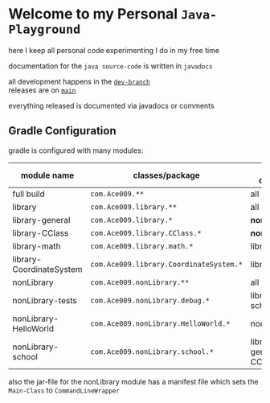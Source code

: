 # Welcome to my Personal `Java-Playground`

here I keep all personal code experimenting I do in my free time

documentation for the  `java source-code` is written in `javadocs`

all development happens in the [`dev-branch`](https://github.com/Zapdos333/Java-Playground/tree/dev)<br>
releases are on [`main`](https://github.com/Zapdos333/Java-Playground/tree/main)

everything released is documented via javadocs or comments

## Gradle Configuration

gradle is configured with many modules:

|module name|classes/package|internal dependencies|
|-----------|-------|------------|
|full build|`com.Ace009.**`|all lower|
|library|`com.Ace009.library.**`|all lower|
|library-general|`com.Ace009.library.*`|**none**|
|library-CClass|`com.Ace009.library.CClass.*`|**none**|
|library-math|`com.Ace009.library.math.*`|library-CClass|
|library-CoordinateSystem|`com.Ace009.library.CoordinateSystem.*`|library-CClass|
|nonLibrary|`com.Ace009.nonLibrary.**`|all lower|
|nonLibrary-tests|`com.Ace009.nonLibrary.debug.*`|library;nonLibrary-school|
|nonLibrary-HelloWorld|`com.Ace009.nonLibrary.HelloWorld.*`|none|
|nonLibrary-school|`com.Ace009.nonLibrary.school.*`|library-general;library-CClass|

also the jar-file for the nonLibrary module has a manifest file which sets the `Main-Class` to `CommandLineWrapper`
